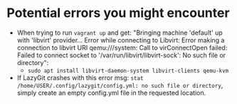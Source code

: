 # Potential errors you might encounter

- When trying to run `vagrant up` and get: 
  "Bringing machine 'default' up with 'libvirt' provider...
  Error while connecting to Libvirt: Error making a connection to libvirt URI qemu:///system:
  Call to virConnectOpen failed: Failed to connect socket 
  to '/var/run/libvirt/libvirt-sock': No such file or directory":
  - `sudo apt install libvirt-daemon-system libvirt-clients qemu-kvm`
- If LazyGit crashes with this error msg:
  `stat /home/USER/.config/lazygit/config.yml: no such file or directory`,
  simply create an empty config.yml file in the requested location.


